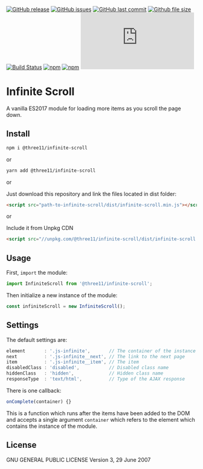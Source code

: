 [![GitHub release](https://img.shields.io/github/release/three11/infinite-scroll.svg)](https://github.com/three11/infinite-scroll/releases/latest)
[![GitHub issues](https://img.shields.io/github/issues/three11/infinite-scroll.svg)](https://github.com/three11/infinite-scroll/issues)
[![GitHub last commit](https://img.shields.io/github/last-commit/three11/infinite-scroll.svg)](https://github.com/three11/infinite-scroll/commits/master)
[![Github file size](https://img.shields.io/github/size/three11/infinite-scroll/dist/infinite-scroll.min.js.svg)](https://github.com/three11/infinite-scroll/)
[![Build Status](https://travis-ci.org/three11/infinite-scroll.svg?branch=master)](https://travis-ci.org/three11/infinite-scroll)
[![npm](https://img.shields.io/npm/dt/@three11/infinite-scroll.svg)](https://www.npmjs.com/package/@three11/infinite-scroll)
[![npm](https://img.shields.io/npm/v/@three11/infinite-scroll.svg)](https://www.npmjs.com/package/@three11/infinite-scroll)
[![Analytics](https://ga-beacon.appspot.com/UA-83446952-1/github.com/three11/infinite-scroll/README.md)](https://github.com/three11/infinite-scroll/)

# Infinite Scroll

A vanilla ES2017 module for loading more items as you scroll the page down.

## Install

```bash
npm i @three11/infinite-scroll
```

or

```bash
yarn add @three11/infinite-scroll
```

or

Just download this repository and link the files located in dist folder:

```html
<script src="path-to-infinite-scroll/dist/infinite-scroll.min.js"></script>
```

or

Include it from Unpkg CDN

```html
<script src="//unpkg.com/@three11/infinite-scroll/dist/infinite-scroll.min.js"></script>
```

## Usage

First, `import` the module:

```javascript
import InfiniteScroll from '@three11/infinite-scroll';
```

Then initialize a new instance of the module:

```javascript
const infiniteScroll = new InfiniteScroll();
```

## Settings

The default settings are:

```javascript
element       : '.js-infinite',       // The container of the instance
next          : '.js-infinite__next', // The link to the next page
item          : '.js-infinite__item', // The item
disabledClass : 'disabled',           // Disabled class name
hiddenClass   : 'hidden',             // Hidden class name
responseType  : 'text/html',          // Type of the AJAX response
```

There is one callback:

```javascript
onComplete(container) {}
```

This is a function which runs after the items have been added to the DOM and accepts a single argument `container` which refers to the element which contains the instance of the module.

## License

GNU GENERAL PUBLIC LICENSE
Version 3, 29 June 2007
